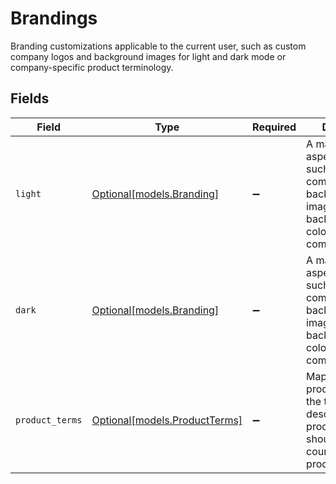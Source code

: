 # Brandings

Branding customizations applicable to the current user, such as custom company logos and background images for light and dark mode or company-specific product terminology.


## Fields

| Field                                                                                                                           | Type                                                                                                                            | Required                                                                                                                        | Description                                                                                                                     |
| ------------------------------------------------------------------------------------------------------------------------------- | ------------------------------------------------------------------------------------------------------------------------------- | ------------------------------------------------------------------------------------------------------------------------------- | ------------------------------------------------------------------------------------------------------------------------------- |
| `light`                                                                                                                         | [Optional[models.Branding]](../models/branding.md)                                                                              | :heavy_minus_sign:                                                                                                              | A map of visual aspects of the app such as the company background image, logos, logo background colors, and wide company logos. |
| `dark`                                                                                                                          | [Optional[models.Branding]](../models/branding.md)                                                                              | :heavy_minus_sign:                                                                                                              | A map of visual aspects of the app such as the company background image, logos, logo background colors, and wide company logos. |
| `product_terms`                                                                                                                 | [Optional[models.ProductTerms]](../models/productterms.md)                                                                      | :heavy_minus_sign:                                                                                                              | Mapping of product terms to the term's description. These product terms should match their counterpart in productTerms.json     |